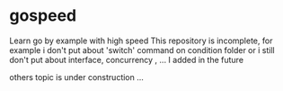 # gospeed
Learn go by example with high speed
This repository is incomplete, for example i don't put about 'switch' command on condition folder or i still don't put about interface, concurrency , ... 
I added in the future

others topic is under construction ... 
